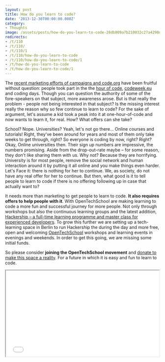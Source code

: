 ```yaml
---
layout: post
title: How do you learn to code?
date: '2013-12-30T00:00:00.000Z'
category:
- Thoughts
image: /assets/posts/how-do-you-learn-to-code-28db809a7b210032c27a4298d98150f948c97ad968.JPG
redirects:
- /t/110
- /t/110/
- /t/110/1
- /t/110/how-do-you-learn-to-code
- /t/110/how-do-you-learn-to-code/1
- /t/how-do-you-learn-to-code
- /t/how-do-you-learn-to-code/1
---
```


The [recent marketing efforts of campaigns and code.org](http://techcrunch.com/2013/12/08/obama-celebrities-politicians-and-tech-cos-come-together-to-launch-computer-science-education-push/) have been fruitful without question: people took part in the the [hour of code](http://code.org/hourofcode), [codeweek.eu](http://codeweek.eu/) and coding days. Though you can question the authority of some of the fore-speakers on that subject, more awareness arose. But is that really the problem - people not being interested in that subject? Is the missing interest really the reason why so few continue to learn to code? For the sake of argument, let's assume a kid took a peak into it at one-hour-of-code and now wants to learn it, for real. How? What offers can she take?

School? Nope. Universities? Yeah, let's not go there... Online courses and tutorials! Right, they've been around for years and most of them only take weeks to get through, right? So everyone is coding by now, right? Right? Okay, Online universities then. Their sign up numbers are impressive, the numbers promising. Aside from the drop-out-rate maybe – for some reason, they don't like sharing them with us. Why not? Because they are horrifying. University is for most people, remove the social network and human interaction around it by putting it all online and you make things even harder. Let's  Face it: there is nothing for her to continue. We, as society, do not have any real offer for her to continue. But then, what good is it to tell people to learn to code if there is no offering following up in case that actually want to?

It needs more than marketing to get people to learn to code. **It also requires offers to help people with it**. With OpenTechSchool are making learning to code a more fun and successful journey for more people. Not only through workshops but also the continuous learning groups and the latest addition, [Hackership – a full-time learning programme and master class for experienced developers](http://www.hackership.org). To grow this further we are setting up a tech-learning space in Berlin to run Hackership the during the day and more free, open and welcoming [OpenTechSchool](http://www.opentechschool.org/) workshops and learning events in evenings and weekends. In order to get this going, we are missing some initial funds.

So please consider **joining the OpenTechSchool movement** and [donate to make this space a reality](http://www.indiegogo.com/projects/an-apprenticeship-for-hackers-a-hackership/x/3944401). For a future in which it is easy and fun to learn to code.

<iframe src="//player.vimeo.com/video/82717221" width="500" height="281" webkitallowfullscreen="1" mozallowfullscreen="1" allowfullscreen="1">&nbsp;</iframe>
